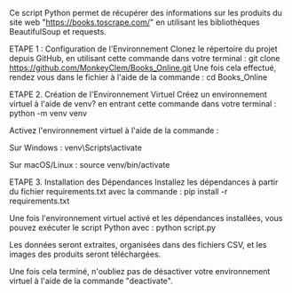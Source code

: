 Ce script Python permet de récupérer des informations sur les produits du site web "https://books.toscrape.com/" en utilisant les bibliothèques BeautifulSoup et requests.

ETAPE 1 : Configuration de l'Environnement
Clonez le répertoire du projet depuis GitHub, en utilisant cette commande dans votre terminal : git clone https://github.com/MonkeyClem/Books_Online.git
Une fois cela effectué, rendez vous dans le fichier à l'aide de la commande : cd Books_Online




ETAPE 2. Création de l'Environnement Virtuel
Créez un environnement virtuel à l'aide de venv? en entrant cette commande dans votre terminal : python -m venv venv

Activez l'environnement virtuel à l'aide de la commande :

Sur Windows :
venv\Scripts\activate

Sur macOS/Linux :
source venv/bin/activate




ETAPE 3. Installation des Dépendances
Installez les dépendances à partir du fichier requirements.txt avec la commande : pip install -r requirements.txt

Une fois l'environnement virtuel activé et les dépendances installées, vous pouvez exécuter le script Python avec : python script.py

Les données seront extraites, organisées dans des fichiers CSV, et les images des produits seront téléchargées.



Une fois cela terminé, n'oubliez pas de désactiver votre environnement virtuel à l'aide de la commande "deactivate". 
